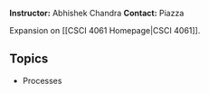 **Instructor:** Abhishek Chandra
**Contact:** Piazza

Expansion on [[CSCI 4061 Homepage|CSCI 4061]].

## Topics
- Processes